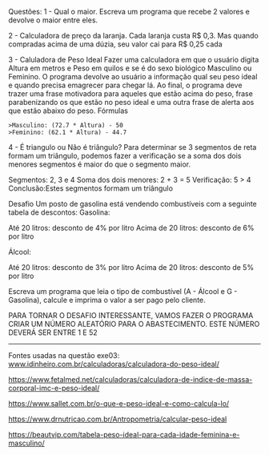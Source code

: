 Questões:
1 - Qual o maior.
Escreva um programa que recebe 2 valores e devolve o maior entre eles.

2 - Calculadora de preço da laranja.
Cada laranja custa R$ 0,3. Mas quando compradas acima de uma dúzia, seu valor cai para R$ 0,25 cada

3 - Caluladora de Peso Ideal
Fazer uma calculadora em que o usuário digita Altura em metros e Peso em quilos e se é do sexo biológico Masculino ou Feminino. O programa devolve ao usuário a informação qual seu peso ideal e quando precisa emagrecer para chegar lá. Ao final, o programa deve trazer uma frase motivadora para aqueles que estão acima do peso, frase parabenizando os que estão no peso ideal e uma outra frase de alerta aos que estão abaixo do peso. Fórmulas

    >Masculino: (72.7 * Altura) - 50
    >Feminino: (62.1 * Altura) - 44.7


4 - É triangulo ou Não é triângulo?
Para determinar se 3 segmentos de reta formam um triângulo, podemos fazer a verificação se a soma dos dois menores segmentos é maior do que o segmento maior.

Segmentos: 2, 3 e 4
Soma dos dois menores: 2 + 3 = 5
Verificação: 5 > 4
Conclusão:Estes segmentos formam um triângulo


Desafio
Um posto de gasolina está vendendo combustíveis com a seguinte tabela de descontos: Gasolina:

Até 20 litros: desconto de 4% por litro
Acima de 20 litros: desconto de 6% por litro

Álcool:

Até 20 litros: desconto de 3% por litro
Acima de 20 litros: desconto de 5% por litro

Escreva um programa que leia o tipo de combustível (A - Álcool e G - Gasolina), calcule e imprima o valor a ser pago pelo cliente.

PARA TORNAR O DESAFIO INTERESSANTE, VAMOS FAZER O PROGRAMA CRIAR UM NÚMERO ALEATÓRIO PARA O ABASTECIMENTO. ESTE NÚMERO DEVERÁ SER ENTRE 1 E 52


--------------------------------------------
Fontes usadas na questão exe03:
www.idinheiro.com.br/calculadoras/calculadora-do-peso-ideal/

https://www.fetalmed.net/calculadoras/calculadora-de-indice-de-massa-corporal-imc-e-peso-ideal/

https://www.sallet.com.br/o-que-e-peso-ideal-e-como-calcula-lo/

https://www.drnutricao.com.br/Antropometria/calcular-peso-ideal

https://beautvip.com/tabela-peso-ideal-para-cada-idade-feminina-e-masculino/
